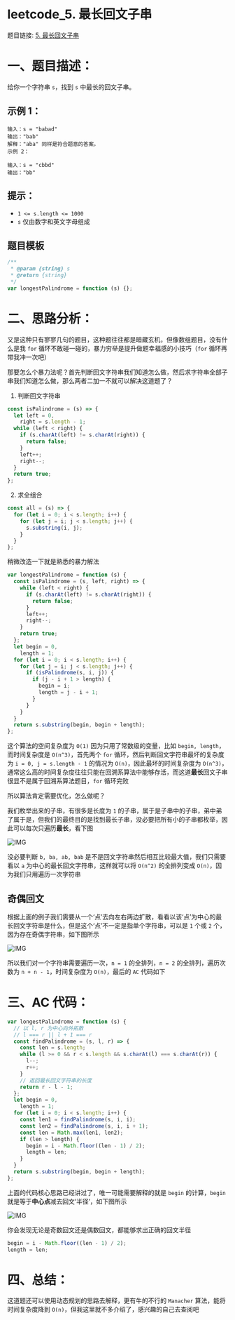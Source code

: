 # leetcode_5. 最长回文子串

题目链接: [5. 最长回文子串](https://leetcode-cn.com/problems/longest-palindromic-substring/)

# 一、题目描述：

给你一个字符串 `s`，找到 `s` 中最长的回文子串。

## 示例 1：

```
输入：s = "babad"
输出："bab"
解释："aba" 同样是符合题意的答案。
示例 2：

输入：s = "cbbd"
输出："bb"
```

## 提示：

- `1 <= s.length <= 1000`
- `s` 仅由数字和英文字母组成

## 题目模板

```js
/**
 * @param {string} s
 * @return {string}
 */
var longestPalindrome = function (s) {};
```

# 二、思路分析：

又是这种只有寥寥几句的题目，这种题往往都是暗藏玄机，但像数组题目，没有什么是我 `for` 循环不敢碰一碰的，暴力穷举是提升做题幸福感的小技巧（`for` 循环再带我冲一次吧）

那要怎么个暴力法呢？首先判断回文字符串我们知道怎么做，然后求字符串全部子串我们知道怎么做，那么两者二加一不就可以解决这道题了？

1. 判断回文字符串

```js
const isPalindrome = (s) => {
  let left = 0,
    right = s.length - 1;
  while (left < right) {
    if (s.charAt(left) != s.charAt(right)) {
      return false;
    }
    left++;
    right--;
  }
  return true;
};
```

2. 求全组合

```js
const all = (s) => {
  for (let i = 0; i < s.length; i++) {
    for (let j = i; j < s.length; j++) {
      s.substring(i, j);
    }
  }
};
```

稍微改造一下就是熟悉的暴力解法

```js
var longestPalindrome = function (s) {
  const isPalindrome = (s, left, right) => {
    while (left < right) {
      if (s.charAt(left) != s.charAt(right)) {
        return false;
      }
      left++;
      right--;
    }
    return true;
  };
  let begin = 0,
    length = 1;
  for (let i = 0; i < s.length; i++) {
    for (let j = i; j < s.length; j++) {
      if (isPalindrome(s, i, j)) {
        if (j - i + 1 > length) {
          begin = i;
          length = j - i + 1;
        }
      }
    }
  }
  return s.substring(begin, begin + length);
};
```

这个算法的空间复杂度为 `O(1)` 因为只用了常数级的变量，比如 `begin, length`，而时间复杂度是 `O(n^3)`，首先两个 `for` 循环，然后判断回文字符串最坏的复杂度为 `i = 0, j = s.length - 1` 的情况为 `O(n)`，因此最坏的时间复杂度为 `O(n^3)`，通常这么高的时间复杂度往往只能在回溯系算法中能够存活，而这道**最长**回文子串很显不是属于回溯系算法题目，`for` 循环完败

所以算法肯定需要优化，怎么做呢？

我们枚举出来的子串，有很多是长度为 `1` 的子串，属于是子串中的子串，弟中弟了属于是，但我们的最终目的是找到最长子串，没必要把所有小的子串都枚举，因此可以每次只遍历**最长**，看下图

![IMG](../IMG/49.png)

没必要判断 `b, ba, ab, bab` 是不是回文字符串然后相互比较最大值，我们只需要看以 `a` 为中心的最长回文字符串，这样就可以将 `O(n^2)` 的全排列变成 `O(n)`，因为我们只用遍历一次字符串

## 奇偶回文

根据上面的例子我们需要从一个‘点’去向左右两边扩散，看看以该‘点’为中心的最长回文字符串是什么，但是这个‘点’不一定是指单个字符串，可以是 `1` 个或 `2` 个，因为存在奇偶字符串，如下图所示

![IMG](../IMG/50.png)

所以我们对一个字符串需要遍历一次，`n = 1` 的全排列，`n = 2` 的全排列，遍历次数为 `n + n - 1`，时间复杂度为 `O(n)`，最后的 `AC` 代码如下

# 三、AC 代码：

```js
var longestPalindrome = function (s) {
  // 以 l, r 为中心向外拓散
  // l === r || l + 1 === r
  const findPalindrome = (s, l, r) => {
    const len = s.length;
    while (l >= 0 && r < s.length && s.charAt(l) === s.charAt(r)) {
      l--;
      r++;
    }
    // 返回最长回文字符串的长度
    return r - l - 1;
  };
  let begin = 0,
    length = 1;
  for (let i = 0; i < s.length; i++) {
    const len1 = findPalindrome(s, i, i);
    const len2 = findPalindrome(s, i, i + 1);
    const len = Math.max(len1, len2);
    if (len > length) {
      begin = i - Math.floor((len - 1) / 2);
      length = len;
    }
  }
  return s.substring(begin, begin + length);
};
```

上面的代码核心思路已经讲过了，唯一可能需要解释的就是 `begin` 的计算，`begin` 就是等于**中心点**减去回文‘半径’，如下图所示

![IMG](../IMG/51.png)

你会发现无论是奇数回文还是偶数回文，都能够求出正确的回文半径

```js
begin = i - Math.floor((len - 1) / 2);
length = len;
```

# 四、总结：

这道题还可以使用动态规划的思路去解释，更有牛的不行的 `Manacher` 算法，能将时间复杂度降到 `O(n)`，但我这里就不多介绍了，感兴趣的自己去查阅吧
